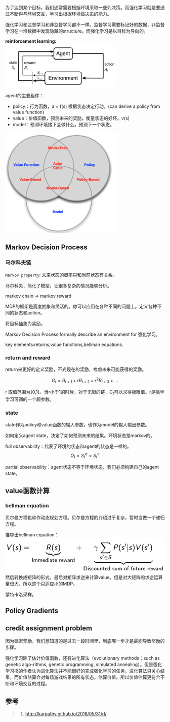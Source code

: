 为了达到某个目标，我们通常需要根据环境采取一些列决策。而强化学习就是要通过不断得与环境交互，学习出根据环境做决策的能力。

强化学习和监督学习和非监督学习都不一样。监督学习需要标记好的数据，非监督学习在一堆数据中发现隐藏的structure。而强化学习是以目标为导向的。

**reinforcement learning:**
![](/assets/RL1.png)

agent的主要组件：

- policy：行为函数，a = f(s) 根据状态决定行动。(can derive a policy from value function)
- value：价值函数，预测未来的奖励，衡量状态的好坏。v(s)
- model：预测环境接下会做什么。预测下一个状态。

![](/assets/rl2.png)

## Markov Decision Process

### 马尔科夫链

`Markov property`: 未来状态的概率只和当前状态有关系。

马尔科夫，简化了模型，让很多复杂的情况能够分析。

markov chain -> markov reward

MDP的框架是高度抽象和灵活的。你可以应用在各种不同的问题上。定义各种不同的状态和action。

将目标抽象为奖励。

Markov Decision Process formally describe an environment for  强化学习。

key elements:returns,value functions,bellman equations.



### return and reward

return来更好的定义奖励，不光现在的奖励，考虑未来可能获得的奖励。

$$G_t=R_{t+1}+rR_{t+2}+r^2R_{t+3}+...$$

r 取值范围为{0,1}。当r小于1的时候，对于无限的链，$G_t$可以求得极限值。r是强学学习可调的一个超参数。

### state

state作为policy和value函数的输入参数，也作为model的输入输出参数。

如何定义agent state，决定了如何预测未来的结果。环境状态是markov的。

full observability：代表了环境的状态和agent的状态是一样的。
$$O_t=S^a_t=S^e_t$$

partial observability：agent状态不等于环境状态，我们必须构建自己的agent state。

## value函数计算

### bellman equation

贝尔曼方程也称作动态规划方程。贝尔曼方程的介绍过于复杂，暂时当做一个递归方程。

推导出bellman equation：
![](/assets/rl3.png)
然后转换成矩阵的形式，最后对矩阵求逆来计算value。但是对大矩阵的求逆运算量很大，所以这个只适应小的MDP。

蒙特卡洛采样。

## Policy Gradients

## credit assignment problem

因为延迟奖励，我们想知道的是过去一段时间里，到底哪一步才是最能导致奖励的步骤。


强化学习除了估计价值函数，还有进化算法（evolutionary methods：such as genetic algo-rithms, genetic programming, simulated annealing）。但是强化学习书的作者认为进化算法并不能很好的完成强化学习的任务。进化算法只关心结果，而价值估算会对每场游戏结果的所有状态，估算价值。所以价值估算更符合不断和环境交互的过程。

## 参考

>1. http://karpathy.github.io/2016/05/31/rl/